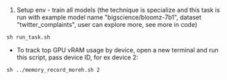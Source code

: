 1. Setup env - train all models (the technique is specialize and this task is run with example model name "bigscience/bloomz-7b1", dataset "twitter_complaints", user can explore more, see more in code)
```
sh run_task.sh
```
* To track top GPU vRAM usage by device, open a new terminal and run this script, pass device ID, for ex device 2:
```
sh ../memory_record_moreh.sh 2
```
